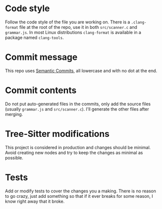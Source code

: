 # Code style

Follow the code style of the file you are working on. There is a `.clang-format` file at the root of the
repo, use it in both `src/scanner.c` and `grammar.js`. In most Linux distributions `clang-format` is
available in a package named `clang-tools`.

# Commit message

This repo uses [Semantic Commits], all lowercase and with no dot at the end.

# Commit contents

Do not put auto-generated files in the commits, only add the source files (usually `grammar.js` and
`src/scanner.c`). I'll generate the other files after merging.

# Tree-Sitter modifications

This project is considered in production and changes should be minimal. Avoid creating new nodes and
try to keep the changes as minimal as possible.

# Tests

Add or modify tests to cover the changes you a making. There is no reason to go crazy, just add
something so that if it ever breaks for some reason, I know right away that it broke.

[Semantic Commits]: https://gist.github.com/joshbuchea/6f47e86d2510bce28f8e7f42ae84c716
